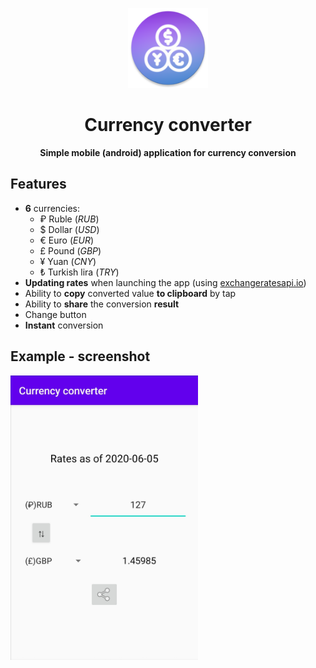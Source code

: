 <p align="center">
    <a href="https://raw.githubusercontent.com/exsandebest/currency-converter-app/master/app/src/main/res/mipmap-xxhdpi/ic_launcher.png">
        <img src="https://raw.githubusercontent.com/exsandebest/currency-converter-app/master/app/src/main/res/mipmap-xxhdpi/ic_launcher.png" height=128 width=128/>
    </a>
</p>
<h1 align="center">Currency converter</h1>
<p align="center"><b>Simple mobile (android) application for currency conversion</b></p>

## Features
* **6** currencies:
    + ₽ Ruble (*RUB*)
    + $ Dollar (*USD*)
    + € Euro (*EUR*)
    + £ Pound (*GBP*)
    + ¥ Yuan (*CNY*)
    + ₺ Turkish lira (*TRY*)
* **Updating rates** when launching the app (using [exchangeratesapi.io](https://exchangeratesapi.io))
* Ability to **copy** converted value **to clipboard** by tap
* Ability to **share** the conversion **result**
* Change button
* **Instant** conversion

## Example - screenshot
<img width="300" src="https://raw.githubusercontent.com/exsandebest/currency-converter-app/master/examples/screenshots/main.jpg">
